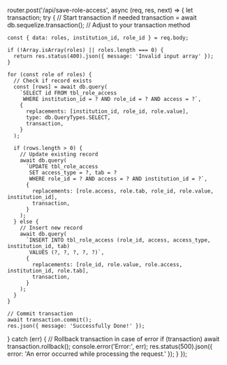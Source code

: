 router.post('/api/save-role-access', async (req, res, next) => {
  let transaction;
  try {
    // Start transaction if needed
    transaction = await db.sequelize.transaction(); // Adjust to your transaction method

    const { data: roles, institution_id, role_id } = req.body;

    if (!Array.isArray(roles) || roles.length === 0) {
      return res.status(400).json({ message: 'Invalid input array' });
    }

    for (const role of roles) {
      // Check if record exists
      const [rows] = await db.query(
        `SELECT id FROM tbl_role_access
         WHERE institution_id = ? AND role_id = ? AND access = ?`,
        {
          replacements: [institution_id, role_id, role.value],
          type: db.QueryTypes.SELECT,
          transaction,
        }
      );

      if (rows.length > 0) {
        // Update existing record
        await db.query(
          `UPDATE tbl_role_access
           SET access_type = ?, tab = ?
           WHERE role_id = ? AND access = ? AND institution_id = ?`,
          {
            replacements: [role.access, role.tab, role_id, role.value, institution_id],
            transaction,
          }
        );
      } else {
        // Insert new record
        await db.query(
          `INSERT INTO tbl_role_access (role_id, access, access_type, institution_id, tab)
           VALUES (?, ?, ?, ?, ?)`,
          {
            replacements: [role_id, role.value, role.access, institution_id, role.tab],
            transaction,
          }
        );
      }
    }

    // Commit transaction
    await transaction.commit();
    res.json({ message: 'Successfully Done!' });

  } catch (err) {
    // Rollback transaction in case of error
    if (transaction) await transaction.rollback();
    console.error('Error:', err);
    res.status(500).json({ error: 'An error occurred while processing the request.' });
  }
});
